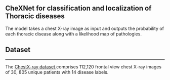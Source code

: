 ## CheXNet for classification and localization of Thoracic diseases

The model takes a chest X-ray image as input and outputs the probability of each thoracic disease along with a likelihood map of pathologies.

## Dataset

---

The <a href="https://openaccess.thecvf.com/content_cvpr_2017/papers/Wang_ChestX-ray8_Hospital-Scale_Chest_CVPR_2017_paper.pdf">ChestX-ray dataset </a> comprises 112,120 frontal view chest X-ray images of 30, 805 unique patients with 14 disease labels.
